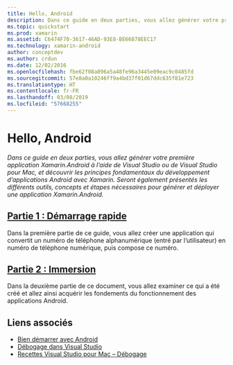 ```yaml
---
title: Hello, Android
description: Dans ce guide en deux parties, vous allez générer votre première application Xamarin.Android à l’aide de Visual Studio ou de Visual Studio pour Mac et découvrir les principes fondamentaux du développement d’applications Android avec Xamarin. Vous y découvrirez également les différents outils, concepts et étapes qui sont nécessaires pour générer et déployer une application Xamarin.Android.
ms.topic: quickstart
ms.prod: xamarin
ms.assetid: C6474F70-3617-46AD-93E8-BE66878EEC17
ms.technology: xamarin-android
author: conceptdev
ms.author: crdun
ms.date: 12/02/2016
ms.openlocfilehash: fbe62f08a096a5a48fe96a3445e09eac9c0485fd
ms.sourcegitcommit: 57e8a0a10246ff9a4bd37f01d67ddc635f81e723
ms.translationtype: HT
ms.contentlocale: fr-FR
ms.lasthandoff: 03/08/2019
ms.locfileid: "57668255"
---
```

# <a name="hello-android"></a>Hello, Android

_Dans ce guide en deux parties, vous allez générer votre première application Xamarin.Android à l’aide de Visual Studio ou de Visual Studio pour Mac, et découvrir les principes fondamentaux du développement d’applications Android avec Xamarin. Seront également présentés les différents outils, concepts et étapes nécessaires pour générer et déployer une application Xamarin.Android._

## <a name="part-1-quickstartandroidget-startedhello-androidhello-android-quickstartmd"></a>[Partie 1 : Démarrage rapide](~/android/get-started/hello-android/hello-android-quickstart.md)

Dans la première partie de ce guide, vous allez créer une application qui convertit un numéro de téléphone alphanumérique (entré par l’utilisateur) en numéro de téléphone numérique, puis compose ce numéro.

## <a name="part-2-deep-diveandroidget-startedhello-androidhello-android-deepdivemd"></a>[Partie 2 : Immersion](~/android/get-started/hello-android/hello-android-deepdive.md)

Dans la deuxième partie de ce document, vous allez examiner ce qui a été créé et allez ainsi acquérir les fondements du fonctionnement des applications Android.

## <a name="related-links"></a>Liens associés

- [Bien démarrer avec Android](https://developer.android.com/training/index.html)
- [Débogage dans Visual Studio](https://docs.microsoft.com/visualstudio/debugger/)
- [Recettes Visual Studio pour Mac – Débogage](https://github.com/xamarin/recipes/tree/master/Recipes/cross-platform/ide/debugging)
